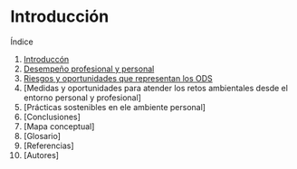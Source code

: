 # Introducción 

Índice

1. [Introduccón](introduccion.md)
2. [Desempeño profesional y personal](desempeño.md)
3. [Riesgos y oportunidades que representan los ODS](riesgos.md)
4. [Medidas y oportunidades para atender los retos ambientales desde el entorno personal y profesional]
5. [Prácticas sostenibles en ele ambiente personal]
6. [Conclusiones]
7. [Mapa conceptual]
8. [Glosario]
9. [Referencias]
10. [Autores]
